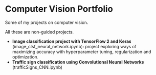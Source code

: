 # Computer Vision Portfolio
Some of my projects on computer vision.

All these are non-guided projects.

* **Image classification project with TensorFlow 2 and Keras** (image_clsf_neural_network.ipynb): project exploring ways of maximizing accuracy with hyperparameter tuning, regularization and optimization.
* **Traffic sign classification using Convolutional Neural Networks** (trafficSigns_CNN.ipynb)

